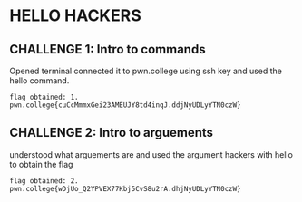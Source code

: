 # HELLO HACKERS

## CHALLENGE 1: Intro to commands
Opened terminal connected it to pwn.college using ssh key and used the hello command.
```
flag obtained: 1. pwn.college{cuCcMmmxGei23AMEUJY8td4inqJ.ddjNyUDLyYTN0czW}
```
##

## CHALLENGE 2: Intro to arguements 
understood what arguements are and used the argument hackers with hello to obtain the flag 
```
flag obtained: 2. pwn.college{wDjUo_Q2YPVEX77Kbj5CvS8u2rA.dhjNyUDLyYTN0czW}
```
##